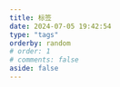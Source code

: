 ```yaml
---
title: 标签
date: 2024-07-05 19:42:54
type: "tags"
orderby: random
# order: 1
# comments: false
aside: false
---
```

